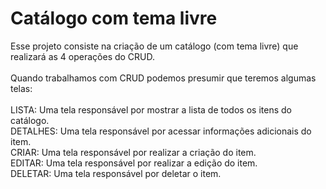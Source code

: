 # Catálogo com tema livre
Esse projeto consiste na criação de um catálogo (com tema livre) que realizará as 4 operações do CRUD.<br><br>
Quando trabalhamos com CRUD podemos presumir que teremos algumas telas:<br><br> 
LISTA: Uma tela responsável por mostrar a lista de todos os itens do catálogo.<br>
DETALHES: Uma tela responsável por acessar informações adicionais do item.<br>
CRIAR: Uma tela responsável por realizar a criação do item.<br>
EDITAR: Uma tela responsável por realizar a edição do item.<br>
DELETAR: Uma tela responsável por deletar o item.
